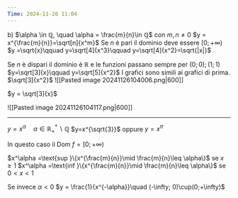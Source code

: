 ```yaml
---
Time: 2024-11-26 11:04
---
```

b) $\alpha \in ℚ, \quad \alpha = \frac{m}{n}\in ℚ$ con $m,n\neq 0$
$y = x^{\frac{m}{n}}=\sqrt[n]{x^m}$
Se $n$ è pari il dominio deve essere $[0;+\infty)$
$y =\sqrt{x}\qquad y=\sqrt[4]{x^3}\qquad y=\sqrt[4]{x^2}=\sqrt{|x|}$

Se $n$ è dispari il dominio è $ℝ$ e le funzioni passano sempre per $(0;0);(1;1)$
$y=\sqrt[3]{x}\qquad y=\sqrt[5]{x^2}$
I grafici sono simili ai grafici di prima.
$\sqrt[3]{x^2}$
![[Pasted image 20241126104006.png|600]]

$y = \sqrt[3]{x}$

![[Pasted image 20241126104117.png|600]]

---
$y = x^\alpha\quad \alpha \in ℝ^*_+\backslash ℚ$
$y=x^{\sqrt{3}}$ oppure $y = x^\pi$

In questo caso il $\text{Dom }f =[0; +\infty)$

$x^\alpha =\text{sup }\{x^{\frac{m}{n}}\mid \frac{m}{n}\leq \alpha\}$ se $x\geq 1$
$x^\alpha =\text{inf }\{x^{\frac{m}{n}}\mid \frac{m}{n}\leq \alpha\}$ se $0<x<1$

Se invece $\alpha < 0$
$y = \frac{1}{x^{-\alpha}}\quad (-\infty; 0)\cup(0;+\infty)$
